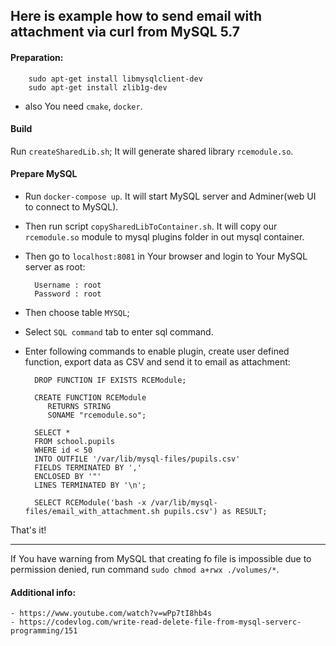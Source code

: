 ## Here is example how to send email with attachment via curl from MySQL 5.7

#### Preparation:

        sudo apt-get install libmysqlclient-dev
        sudo apt-get install zlib1g-dev
        
  - also You need `cmake`, `docker`.
  
#### Build

Run `createSharedLib.sh`; It will generate shared library `rcemodule.so`.

#### Prepare MySQL

- Run `docker-compose up`. It will start MySQL server and Adminer(web UI to connect to MySQL).

- Then run script `copySharedLibToContainer.sh`. It will copy our `rcemodule.so` module to mysql plugins folder
in out mysql container.
 
- Then go to `localhost:8081` in Your browser and login to Your MySQL server as root:

        Username : root
        Password : root
        
- Then choose table `MYSQL`;

- Select `SQL command` tab to enter sql command.

- Enter following commands to enable plugin, create user defined function, export data as CSV and send it to email as attachment:

        DROP FUNCTION IF EXISTS RCEModule;
        
        CREATE FUNCTION RCEModule
           RETURNS STRING
           SONAME "rcemodule.so";
        
        SELECT *
        FROM school.pupils
        WHERE id < 50
        INTO OUTFILE '/var/lib/mysql-files/pupils.csv'
        FIELDS TERMINATED BY ','
        ENCLOSED BY '"'
        LINES TERMINATED BY '\n';
        
        SELECT RCEModule('bash -x /var/lib/mysql-files/email_with_attachment.sh pupils.csv') as RESULT;
           
That's it!

---

If You have warning from MySQL that creating fo file is impossible due to permission denied, run command `sudo chmod a+rwx ./volumes/*`.

#### Additional info:

    - https://www.youtube.com/watch?v=wPp7tI8hb4s
    - https://codevlog.com/write-read-delete-file-from-mysql-serverc-programming/151